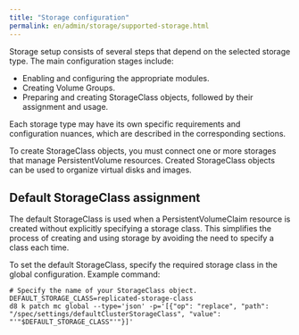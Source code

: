 ```yaml
---
title: "Storage configuration"
permalink: en/admin/storage/supported-storage.html
---
```


Storage setup consists of several steps that depend on the selected storage type. The main configuration stages include:

- Enabling and configuring the appropriate modules.
- Creating Volume Groups.
- Preparing and creating StorageClass objects, followed by their assignment and usage.

Each storage type may have its own specific requirements and configuration nuances, which are described in the corresponding sections.

To create StorageClass objects, you must connect one or more storages that manage PersistentVolume resources. Created StorageClass objects can be used to organize virtual disks and images.

## Default StorageClass assignment

The default StorageClass is used when a PersistentVolumeClaim resource is created without explicitly specifying a storage class. This simplifies the process of creating and using storage by avoiding the need to specify a class each time.

To set the default StorageClass, specify the required storage class in the global configuration. Example command:

```shell
# Specify the name of your StorageClass object.
DEFAULT_STORAGE_CLASS=replicated-storage-class
d8 k patch mc global --type='json' -p='[{"op": "replace", "path": "/spec/settings/defaultClusterStorageClass", "value": "'"$DEFAULT_STORAGE_CLASS"'"}]'
```
